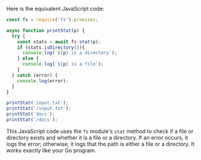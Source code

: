 Here is the equivalent JavaScript code:

```javascript
const fs = require('fs').promises;

async function printStat(p) {
  try {
    const stats = await fs.stat(p);
    if (stats.isDirectory()){
      console.log(`${p} is a directory`);
    } else {
      console.log(`${p} is a file`);
    }
  } catch (error) {
    console.log(error);
  }
}

printStat('input.txt');
printStat('/input.txt');
printStat('docs');
printStat('/docs');
```
This JavaScript code uses the `fs` module's `stat` method to check if a file or directory exists and whether it is a file or a directory. If an error occurs, it logs the error; otherwise, it logs that the path is either a file or a directory. It works exactly like your Go program.
